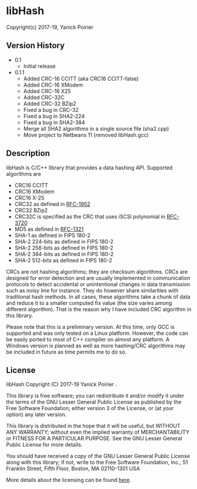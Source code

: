 # libHash
Copyright(c) 2017-19, Yanick Poirier

## Version History

- 0.1
    - Initial release
- 0.1.1
    - Added CRC-16 CCITT (aka CRC16 CCITT-false)
    - Added CRC-16 XModem
    - Added CRC-16 X25
    - Added CRC-32C
    - Added CRC-32 BZip2
    - Fixed a bug in CRC-32
    - Fixed a bug in SHA2-224
    - Fixed a bug in SHA2-384
    - Merge all SHA2 algorithms in a single source file (sha2.cpp)
    - Move project to Netbeans 11 (removed libHash.gcc)

## Description
libHash is C/C++ library that provides a data hashing API. Supported algorithms are

* CRC16 CCITT
* CRC16 XModem
* CRC16 X-25
* CRC32 as defined in [RFC-1952](https://tools.ietf.org/html/rfc1952)
* CRC32 BZip2
* CRC32C is specified as the CRC that uses iSCSI polynomial in [RFC-3720](https://tools.ietf.org/html/rfc3720)
* MD5 as defined in [RFC-1321](https://tools.ietf.org/html/rfc1321)
* SHA-1 as defined in FIPS 180-2
* SHA-2 224-bits as defined in FIPS 180-2
* SHA-2 256-bits as defined in FIPS 180-2
* SHA-2 384-bits as defined in FIPS 180-2
* SHA-2 512-bits as defined in FIPS 180-2

CRCs are not hashing algorithms; they are checksum algorithms. CRCs are designed for error
detection and are usually implemented in communication protocols to detect accidental or
unintentional changes in data transmission such as noisy line for instance. They do however
share similarities with traditional hash methods. In all cases, these algorithms take a
chunk of data and reduce it to a smaller computed fix value (the size varies among
different algorithm). That is the reason why I have included CRC algorithm in this library.

Please note that this is a preliminary version. At this time, only GCC is supported and
was only tested on a Linux platform. However, the code can be easily ported to most of C++
compiler on almost any platform. A Windows version is planned as well as more hashing/CRC
algorithms may be included in future as time permits me to do so.

## License

libHash
Copyright (C) 2017-19 Yanick Poirier <ypoirier at hotmail.com>.

This library is free software; you can redistribute it and/or
modify it under the terms of the GNU Lesser General Public
License as published by the Free Software Foundation; either
version 3 of the License, or (at your option) any later version.

This library is distributed in the hope that it will be useful,
but WITHOUT ANY WARRANTY; without even the implied warranty of
MERCHANTABILITY or FITNESS FOR A PARTICULAR PURPOSE.  See the GNU
Lesser General Public License for more details.

You should have received a copy of the GNU Lesser General Public
License along with this library; if not, write to the Free Software
Foundation, Inc., 51 Franklin Street, Fifth Floor, Boston,
MA 02110-1301  USA

More details about the licensing can be found [here](https://www.gnu.org/licenses/lgpl-3.0.en.html).

